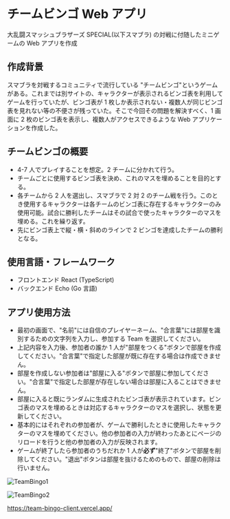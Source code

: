 # チームビンゴ Web アプリ

大乱闘スマッシュブラザーズ SPECIAL(以下スマブラ) の対戦に付随したミニゲームの Web アプリを作成

## 作成背景

スマブラを対戦するコミュニティで流行している "チームビンゴ"というゲームがある。これまでは別サイトの、キャラクターが表示されるビンゴ表を利用してゲームを行っていたが、ビンゴ表が 1 枚しか表示されない・複数人が同じビンゴ表を見れない等の不便さが残っていた。そこで今回その問題を解決すべく、1 画面に 2 枚のビンゴ表を表示し、複数人がアクセスできるような Web アプリケーションを作成した。

## チームビンゴの概要

- 4-7 人でプレイすることを想定。2 チームに分かれて行う。
- チームごとに使用するビンゴ表を決め、これのマスを埋めることを目的とする。
- 各チームから 2 人を選出し、スマブラで 2 対 2 のチーム戦を行う。このとき使用するキャラクターは各チームのビンゴ表に存在するキャラクターのみ使用可能。試合に勝利したチームはその試合で使ったキャラクターのマスを埋める。これを繰り返す。
- 先にビンゴ表上で縦・横・斜めのラインで 2 ビンゴを達成したチームの勝利となる。

## 使用言語・フレームワーク

- フロントエンド
  React (TypeScript)
- バックエンド
  Echo (Go 言語)

## アプリ使用方法

- 最初の画面で、"名前"には自信のプレイヤーネーム、"合言葉"には部屋を識別するための文字列を入力し、参加する Team を選択してください。
- 上記内容を入力後、参加者の誰か 1 人が"部屋をつくる"ボタンで部屋を作成してください。"合言葉"で指定した部屋が既に存在する場合は作成できません。
- 部屋を作成しない参加者は"部屋に入る"ボタンで部屋に参加してください。"合言葉"で指定した部屋が存在しない場合は部屋に入ることはできません。
- 部屋に入ると既にランダムに生成されたビンゴ表が表示されています。ビンゴ表のマスを埋めるときは対応するキャラクターのマスを選択し、状態を更新してください。
- 基本的にはそれぞれの参加者が、ゲームで勝利したときに使用したキャラクターのマスを埋めてください。他の参加者の入力が終わったあとにページのリロードを行うと他の参加者の入力が反映されます。
- ゲームが終了したら参加者のうちだれか 1 人が**必ず**"終了"ボタンで部屋を削除してください。"退出"ボタンは部屋を抜けるためのもので、部屋の削除は行いません。

![TeamBingo1](https://github.com/otsurob/ssbu_TeamBingo/assets/129499838/5ecb40eb-8bb7-428c-be15-b71bbe97d398)

![TeamBingo2](https://github.com/otsurob/ssbu_TeamBingo/assets/129499838/181a8303-9cf0-4546-9987-c7062832cf8d)

https://team-bingo-client.vercel.app/
